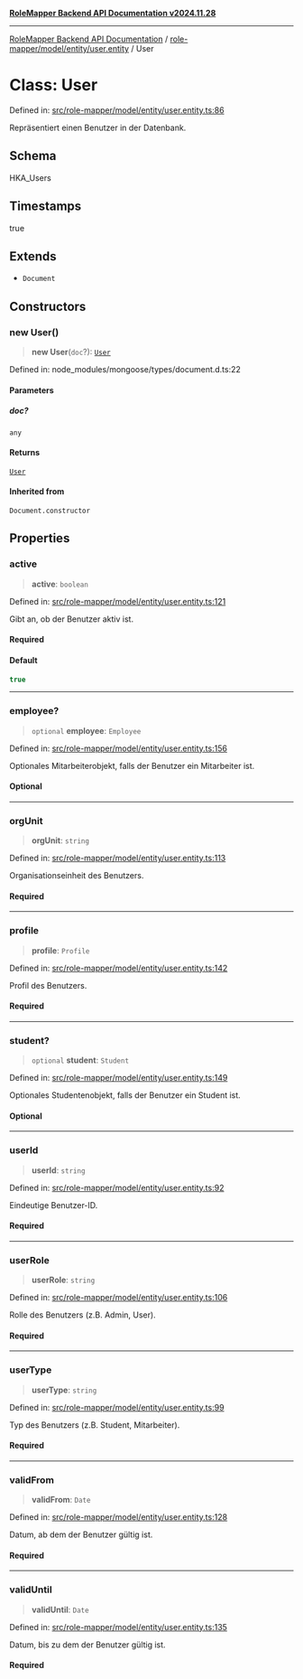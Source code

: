 [**RoleMapper Backend API Documentation v2024.11.28**](../../../../../README.md)

***

[RoleMapper Backend API Documentation](../../../../../modules.md) / [role-mapper/model/entity/user.entity](../README.md) / User

# Class: User

Defined in: [src/role-mapper/model/entity/user.entity.ts:86](https://github.com/FlowCraft-AG/RoleMapper/blob/06e4dcac36a95931bf2da64d0f18219d502c1d38/backend/src/role-mapper/model/entity/user.entity.ts#L86)

Repräsentiert einen Benutzer in der Datenbank.

## Schema

HKA_Users

## Timestamps

true

## Extends

- `Document`

## Constructors

### new User()

> **new User**(`doc`?): [`User`](User.md)

Defined in: node\_modules/mongoose/types/document.d.ts:22

#### Parameters

##### doc?

`any`

#### Returns

[`User`](User.md)

#### Inherited from

`Document.constructor`

## Properties

### active

> **active**: `boolean`

Defined in: [src/role-mapper/model/entity/user.entity.ts:121](https://github.com/FlowCraft-AG/RoleMapper/blob/06e4dcac36a95931bf2da64d0f18219d502c1d38/backend/src/role-mapper/model/entity/user.entity.ts#L121)

Gibt an, ob der Benutzer aktiv ist.

#### Required

#### Default

```ts
true
```

***

### employee?

> `optional` **employee**: `Employee`

Defined in: [src/role-mapper/model/entity/user.entity.ts:156](https://github.com/FlowCraft-AG/RoleMapper/blob/06e4dcac36a95931bf2da64d0f18219d502c1d38/backend/src/role-mapper/model/entity/user.entity.ts#L156)

Optionales Mitarbeiterobjekt, falls der Benutzer ein Mitarbeiter ist.

#### Optional

***

### orgUnit

> **orgUnit**: `string`

Defined in: [src/role-mapper/model/entity/user.entity.ts:113](https://github.com/FlowCraft-AG/RoleMapper/blob/06e4dcac36a95931bf2da64d0f18219d502c1d38/backend/src/role-mapper/model/entity/user.entity.ts#L113)

Organisationseinheit des Benutzers.

#### Required

***

### profile

> **profile**: `Profile`

Defined in: [src/role-mapper/model/entity/user.entity.ts:142](https://github.com/FlowCraft-AG/RoleMapper/blob/06e4dcac36a95931bf2da64d0f18219d502c1d38/backend/src/role-mapper/model/entity/user.entity.ts#L142)

Profil des Benutzers.

#### Required

***

### student?

> `optional` **student**: `Student`

Defined in: [src/role-mapper/model/entity/user.entity.ts:149](https://github.com/FlowCraft-AG/RoleMapper/blob/06e4dcac36a95931bf2da64d0f18219d502c1d38/backend/src/role-mapper/model/entity/user.entity.ts#L149)

Optionales Studentenobjekt, falls der Benutzer ein Student ist.

#### Optional

***

### userId

> **userId**: `string`

Defined in: [src/role-mapper/model/entity/user.entity.ts:92](https://github.com/FlowCraft-AG/RoleMapper/blob/06e4dcac36a95931bf2da64d0f18219d502c1d38/backend/src/role-mapper/model/entity/user.entity.ts#L92)

Eindeutige Benutzer-ID.

#### Required

***

### userRole

> **userRole**: `string`

Defined in: [src/role-mapper/model/entity/user.entity.ts:106](https://github.com/FlowCraft-AG/RoleMapper/blob/06e4dcac36a95931bf2da64d0f18219d502c1d38/backend/src/role-mapper/model/entity/user.entity.ts#L106)

Rolle des Benutzers (z.B. Admin, User).

#### Required

***

### userType

> **userType**: `string`

Defined in: [src/role-mapper/model/entity/user.entity.ts:99](https://github.com/FlowCraft-AG/RoleMapper/blob/06e4dcac36a95931bf2da64d0f18219d502c1d38/backend/src/role-mapper/model/entity/user.entity.ts#L99)

Typ des Benutzers (z.B. Student, Mitarbeiter).

#### Required

***

### validFrom

> **validFrom**: `Date`

Defined in: [src/role-mapper/model/entity/user.entity.ts:128](https://github.com/FlowCraft-AG/RoleMapper/blob/06e4dcac36a95931bf2da64d0f18219d502c1d38/backend/src/role-mapper/model/entity/user.entity.ts#L128)

Datum, ab dem der Benutzer gültig ist.

#### Required

***

### validUntil

> **validUntil**: `Date`

Defined in: [src/role-mapper/model/entity/user.entity.ts:135](https://github.com/FlowCraft-AG/RoleMapper/blob/06e4dcac36a95931bf2da64d0f18219d502c1d38/backend/src/role-mapper/model/entity/user.entity.ts#L135)

Datum, bis zu dem der Benutzer gültig ist.

#### Required
